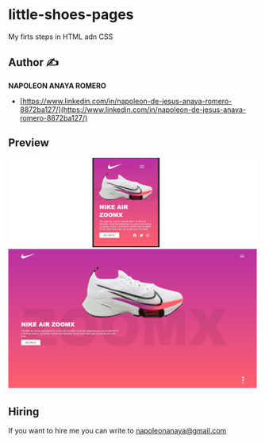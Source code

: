 # little-shoes-pages
My firts steps in HTML adn CSS


## Author ✍

**NAPOLEON ANAYA ROMERO**

-	[https://www.linkedin.com/in/napoleon-de-jesus-anaya-romero-8872ba127/](https://www.linkedin.com/in/napoleon-de-jesus-anaya-romero-8872ba127/)

## Preview

![..](https://github.com/alucart2005/little-shoes-pages/blob/main/img/preview_desktop.jpg?raw=true)

## Hiring 
If you want to hire me you can write to napoleonanaya@gmail.com

